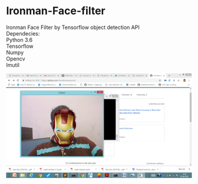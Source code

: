 # Ironman-Face-filter
Ironman Face Filter by Tensorflow object detection API <br/>
Dependecies: <br/>
Python 3.6 <br/>
Tensorflow<br/>
Numpy<br/>
Opencv<br/>
Imutil<br/>


![alt text](Show.png)

